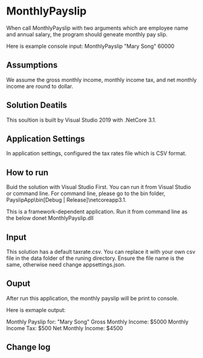 # MonthlyPayslip

When call MonthlyPayslip with two arguments which are employee name and annual salary, the program should geneate monthly pay slip.

Here is example console input:
MonthlyPayslip "Mary Song" 60000


## Assumptions

We assume the gross monthly income, monthly income tax, and net monthly income are round to dollar.

## Solution Deatils
This soultion is built by Visual Studio 2019 with .NetCore 3.1.

## Application Settings
In application settings, configured the tax rates file which is CSV format.

## How to run
Buid the solution with Visual Studio First. You can run it from Visual Studio or command line. 
For command line, please go to the bin folder, PayslipApp\bin\[Debug | Release]\netcoreapp3.1.

This is a framework-dependent application. Run it from command line as the below
donet MonthlyPayslip.dll

## Input
This solution has a default taxrate.csv. You can replace it with your own csv file in the data folder of the runing directory.
Ensure the file name is the same, otherwise need change appsettings.json.

## Ouput
After run this application, the monthly payslip will be print to console.

Here is exmaple output:

Monthly Payslip for: "Mary Song"
Gross Monthly Income: $5000
Monthly Income Tax: $500
Net Monthly Income: $4500

## Change log
